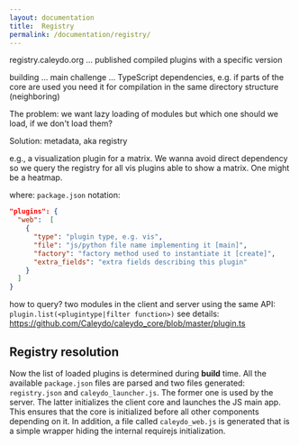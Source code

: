 ```yaml
---
layout: documentation
title:  Registry
permalink: /documentation/registry/
---
```


registry.caleydo.org ... published compiled plugins with a specific version

building ... main challenge ... TypeScript dependencies, e.g. if parts of the core are used you need it for compilation in the same directory structure (neighboring) 

The problem: we want lazy loading of modules but which one should we load, if we don't load them?

Solution: metadata, aka registry

e.g., a visualization plugin for a matrix. We wanna avoid direct dependency so we query the registry for all vis plugins able to show a matrix. One might be a heatmap. 

where: `package.json`
notation: 
```json
"plugins": {
  "web":  [
    {
      "type": "plugin type, e.g. vis",
      "file": "js/python file name implementing it [main]",
      "factory": "factory method used to instantiate it [create]",
      "extra_fields": "extra fields describing this plugin"
    }
  ]
}
```

how to query? two modules in the client and server using the same API: `plugin.list(<plugintype|filter function>)` see details: https://github.com/Caleydo/caleydo_core/blob/master/plugin.ts

## Registry resolution

Now the list of loaded plugins is determined during **build** time. All the available `package.json` files are parsed and two files generated: `registry.json` and `caleydo_launcher.js`. The former one is used by the server. The latter initializes the client core and launches the JS main app. This ensures that the core is initialized before all other components depending on it. In addition, a file called `caleydo_web.js` is generated that is a simple wrapper hiding the internal requirejs initialization. 

